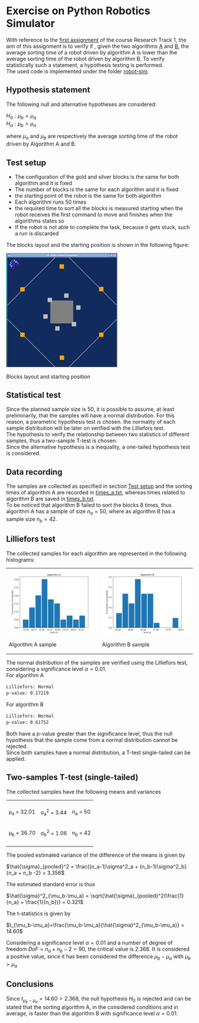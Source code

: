 Exercise on Python Robotics Simulator
=====================================
With reference to the [first assignment](https://github.com/davideCaligola/rt1_assignment1) of the course Research Track 1, the aim of this assignment is to verify if , given the two algorithms [A]() and [B](), the average sorting time of a robot driven by algorithm A is lower than the average sorting time of the robot driven by algorithm B. To verify statistically such a statement, a hypothesis testing is performed.  
The used code is implemented under the folder [robot-sim](./robot-sim/).

Hypothesis statement
--------------------
The following null and alternative hypotheses are considered:

$H_0: \mu_b = \mu_a$  
$H_a: \mu_b > \mu_a$

where $μ_a$ and $μ_b$ are respectively the average sorting time of the robot driven by Algorithm A and B.

Test setup
----------
* The configuration of the gold and silver blocks is the same for both algorithm and it is fixed  
* The number of blocks is the same for each algorithm and it is fixed  
* the starting point of the robot is the same for both algorithm  
* Each algorithm runs 50 times
* the required time to sort all the blocks is measured starting when the robot receives the first command to move and finishes when the algorithms states so  
* If the robot is not able to complete the task, because it gets stuck, such a run is discarded  

The blocks layout and the starting position is shown in the following figure:  

<img src="./assets/startingPosition.jpg" alt="startingPosition" width="300"/>
      <p >Blocks layout and starting position</p>

Statistical test
----------------
Since the planned sample size is 50, it is possible to assume, at least preliminarily, that the samples will have a normal distribution. For this reason, a parametric hypothesis test is chosen. the normality of each sample distribution will be later on verified with the Lilliefors test.  
The hypothesis to verify the relationship between two statistics of different samples, thus a two-sample  T-test is chosen.  
Since the alternative hypothesis is a inequality, a one-tailed hypothesis test is considered.  

Data recording
--------------
The samples are collected as specified in section [Test setup](#test-setup) and the sorting times of algorithm A are recorded in [times_a.txt](./robot-sim/times_a.txt), whereas times related to algorithm B are saved in [times_b.txt](./robot-sim/times_b.txt).  
To be noticed that algorithm B failed to sort the blocks 8 times, thus algorithm A has a sample of size $n_a=50$, where as algorithm B has a sample size $n_b=42$.

Lilliefors test
---------------
The collected samples for each algorithm are represented in the following histograms:

<table>
  <tr>
    <td>
      <img src="./assets/histogram_A.svg" alt="Algorithm A sample" width="300"/>
      <p>Algorithm A sample</p>
    </td>
    <td>
      <img src="./assets/histogram_B.svg" alt="Algorithm B sample" width="300"/>
      <p >Algorithm B sample</p>
    </td>
  </tr>
</table>

The normal distribution of the samples are verified using the Lilliefors test, considering a significance level $\alpha=0.01$.  
For algorithm A
```bash
Lilliefors: Normal
p-value: 0.17219
```
For algorithm B
```bash
Lilliefors: Normal
p-value: 0.61752
```
Both have a p-value greater than the significance level, thus the null hypothesis that the sample come from a normal distribution cannot be rejected.  
Since both samples have a normal distribution, a T-test single-tailed can be applied.  

Two-samples T-test (single-tailed)
----------------------------------
The collected samples have the following means and variances
<table>
  <tr>
    <td></td><td></td><td></td>
  </tr>
  <tr>
    <td>
      <p>&mu;<sub>a</sub> = 32.01</p>
    </td>
    <td>
      <p>&sigma;<sub>a</sub><sup>2</sup> = 3.44</p>
    </td>
    <td>
      <p>n<sub>a</sub> = 50</p>
    </td>
  </tr>
  <tr>
    <td>
      <p>&mu;<sub>b</sub> = 36.70</p>
    </td>
    <td>
      <p>&sigma;<sub>b</sub><sup>2</sup> = 1.06</p>
    </td>
    <td>
      <p>n<sub>b</sub> = 42</p>
    </td>
  </tr>
  <tr>
    <td></td><td></td><td></td>
  </tr>
</table>

The pooled estimated variance of the difference of the means is given by  

$\hat{\sigma}_{pooled}^2 = \frac{(n_a-1)\sigma^2_a + (n_b-1)\sigma^2_b}{n_a + n_b -2} = 3.356$

The estimated standard error is thus

$\hat{\sigma}^2_{\mu_b-\mu_a} = \sqrt{\hat{\sigma}_{pooled}^2(\frac{1}{n_a} + \frac{1}{n_b})} = 0.321$

The t-statistics is given by

$t_{\mu_b-\mu_a}=\frac{\mu_b-\mu_a}{\hat{\sigma}^2_{\mu_b-\mu_a}} = 14.60$

Considering a significance level $\alpha=0.01$ and a number of degree of freedom $DoF=n_a+n_b-2=90$, the critical value is 2.368. It is considered a positive value, since it has been considered the difference $\mu_b-\mu_a$ with $\mu_b > \mu_a$

Conclusions
-----------
Since $t_{\mu_b-\mu_a} = 14.60 > 2.368$, the null hypothesis $H_0$ is rejected and can be stated that the sorting algorithm A, in the considered conditions and in average, is faster than the algorithm B with significance level $\alpha=0.01$.
